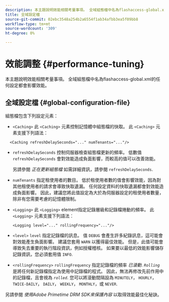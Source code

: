 ```yaml
---
description: 本主題說明效能相關考量事項。 全域組態檔中名為flashaccess-global.xml的任何設定都會影響效能。
title: 全域設定檔
source-git-commit: 02ebc3548a254b2a6554f1ab34afbb3ea5f09bb8
workflow-type: tm+mt
source-wordcount: '309'
ht-degree: 0%

---
```


# 效能調整 {#performance-tuning}

本主題說明效能相關考量事項。 全域組態檔中名為flashaccess-global.xml的任何設定都會影響效能。

## 全域設定檔 {#global-configuration-file}

組態檔包含下列設定元素：

* `<Caching>` 此 `<Caching>` 元素控制記憶體中組態檔的快取。 此 `<Caching>` 元素支援下列語法：

```
  <Caching refreshDelaySeconds="..." numTenants="..."/>
```

* `refreshDelaySeconds` 控制伺服器檢查組態檔更新的頻率。 低數值 `refreshDelaySeconds` 會對效能造成負面影響，而較高的值可以改善效能。

  另請參閱 *正在更新組態檔* 如需詳細資訊，請參閱 `refreshDelaySeconds`.

* `numTenants` 指定租使用者的數目。 低於租使用者數的值會影響效能，因為對其他租使用者的請求會導致快取遺漏。 任何設定資料的快取遺漏都會對效能造成負面影響。 因此，建議您將此值設定為大於為伺服器設定的租使用者數量，除非有您需要考慮的記憶體限制。

* `<Logging>` 此 `<Logging>` element指定記錄層級和記錄檔捲動的頻率。 此 `<Logging>` 元素支援下列語法：

  ```
  <Logging level="..." rollingFrequency="..."/>
  ```

* `<level>`  `level` 指定記錄檔的訊息。 值 `DEBUG` 會產生許多紀錄訊息，這可能會對效能產生負面影響。 建議您套用 `WARN` 以獲得最佳效能。 但是，此值可能會導致失去重要的執行階段資訊，例如授權稽核。 如果要以最低的效能影響儲存記錄資訊，您必須套用值 `INFO`.

* `<rollingFrequency>`  `rollingFrequency` 指定記錄檔的頻率 *已滾動*. *`Rolling`* 是將任何新記錄檔指定為使用中記錄檔的程式。 因此，無法再修改先前作用中的記錄檔，且會視為 *`rolled`*. 您可以將滾動間隔設為 `MINUTELY`， `HOURLY`， `TWICE-DAILY`， `DAILY`， `WEEKLY`， `MONTHLY`，或 `NEVER`.

另請參閱 *使用Adobe Primetime DRM SDK來保護內容* 以取得效能最佳化秘訣。
